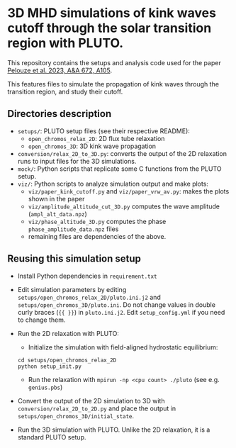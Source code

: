 # 3D MHD simulations of kink waves cutoff through the solar transition region with PLUTO.

This repository contains the setups and analysis code used for the paper [Pelouze et al. 2023, A&A 672, A105](https://doi.org/10.1051/0004-6361/202245049).

This features files to simulate the propagation of kink waves through the transition region, and study their cutoff.


## Directories description

- `setups/`: PLUTO setup files (see their respective README):
  - `open_chromos_relax_2D`: 2D flux tube relaxation
  - `open_chromos_3D`: 3D kink wave propagation
- `conversion/relax_2D_to_3D.py`: converts the output of the 2D relaxation runs to input files for the 3D simulations.
- `mock/`: Python scripts that replicate some C functions from the PLUTO setup.
- `viz/`: Python scripts to analyze simulation output and make plots:
  - `viz/paper_kink_cutoff.py` and `viz/paper_vrw_av.py`: makes the plots shown in the paper
  - `viz/amplitude_altitude_cut_3D.py` computes the wave amplitude (`ampl_alt_data.npz`)
  - `viz/phase_altitude_3D.py` computes the phase `phase_amplitude_data.npz` files
  - remaining files are dependencies of the above.


## Reusing this simulation setup

- Install Python dependencies in `requirement.txt`
- Edit simulation parameters by editing `setups/open_chromos_relax_2D/pluto.ini.j2` and `setups/open_chromos_3D/pluto.ini`. Do not change values in double curly braces (`{{ }}`) in `pluto.ini.j2`. Edit `setup_config.yml` if you need to change them.

- Run the 2D relaxation with PLUTO:
  - Initialize the simulation with field-aligned hydrostatic equilibrium:
  ```shell
  cd setups/open_chromos_relax_2D
  python setup_init.py
  ```
  - Run the relaxation with `mpirun -np <cpu count> ./pluto` (see e.g. `genius.pbs`)
- Convert the output of the 2D simulation to 3D with `conversion/relax_2D_to_2D.py` and place the output in `setups/open_chromos_3D/initial_state`.
- Run the 3D simulation with PLUTO. Unlike the 2D relaxation, it is a standard PLUTO setup.

